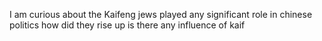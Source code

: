I am curious about the Kaifeng jews played any significant role in chinese politics how did they rise up is there any influence of kaif